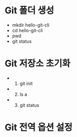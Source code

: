 # Git 폴더 생성

- mkdir hello-git-cli
- cd hello-git-cli
- pwd
- git status

# Git 저장소 초기화

- 1. git init
- 2. ls a
- 3. git status

# Git 전역 옵션 설정
